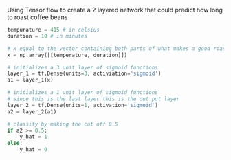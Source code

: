 Using Tensor flow to create a 2 layered network that could predict how long to roast coffee beans

```python
tempurature = 415 # in celsius
duration = 10 # in minutes

# x equal to the vector containing both parts of what makes a good roast
x = np.array([[temperature, duration]])

# initializes a 3 unit layer of sigmoid functions
layer_1 = tf.Dense(units=3, activiation='sigmoid')
a1 = layer_1(x)

# initializes a 1 unit layer of sigmoid functions
# since this is the last layer this is the out put layer
layer_2 = tf.Dense(units=1, activation='sigmoid')
a2 = layer_2(a1)

# classify by making the cut off 0.5
if a2 >= 0.5:
	y_hat = 1
else:
	y_hat = 0
```

